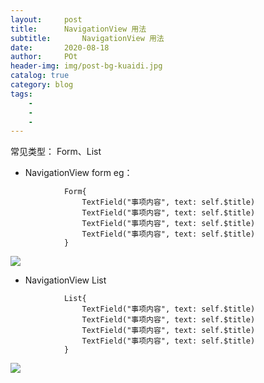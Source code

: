 ```yaml
---  
layout:     post
title:      NavigationView 用法
subtitle:       NavigationView 用法
date:       2020-08-18
author:     POt
header-img: img/post-bg-kuaidi.jpg
catalog: true
category: blog
tags:       
    -   
    -   
    -   
---
```


常见类型： Form、List
* NavigationView form
  eg：
```NavigationView{
            Form{
                TextField("事项内容", text: self.$title)
                TextField("事项内容", text: self.$title)
                TextField("事项内容", text: self.$title)
                TextField("事项内容", text: self.$title)
            }
```
![](https://pic.imgdb.cn/item/5f3b7d3914195aa594e4918a.jpg)

* NavigationView List


``` NavigationView{
            List{
                TextField("事项内容", text: self.$title)
                TextField("事项内容", text: self.$title)
                TextField("事项内容", text: self.$title)
                TextField("事项内容", text: self.$title)
            }
```

![](https://pic.imgdb.cn/item/5f3b7d5114195aa594e496ec.jpg)